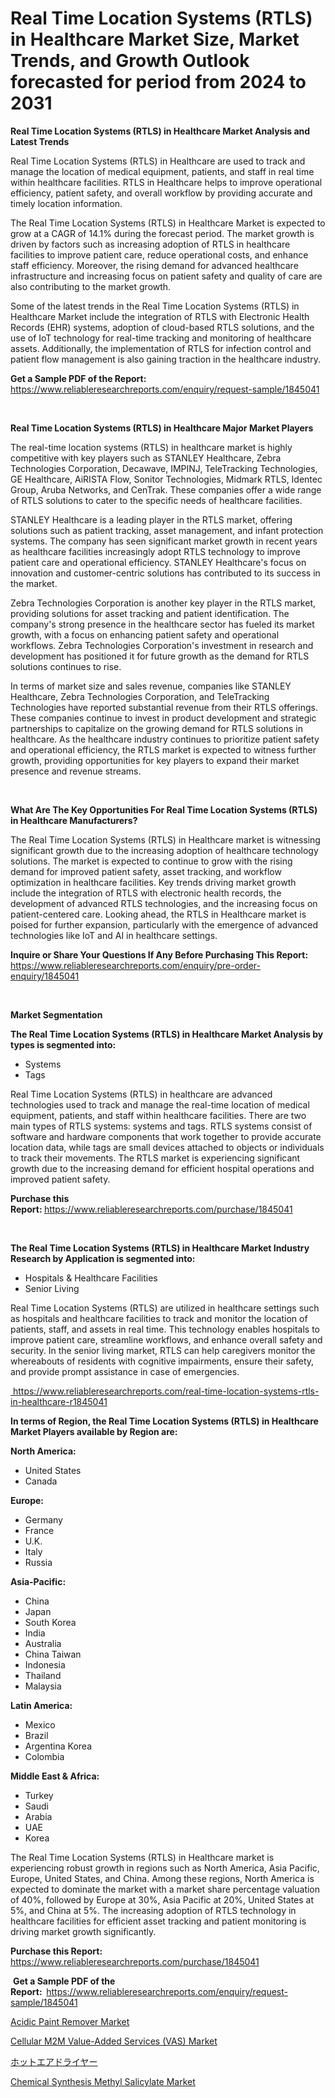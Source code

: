 <p><h1>Real Time Location Systems (RTLS) in Healthcare Market Size, Market Trends, and Growth Outlook forecasted for period from 2024 to 2031</h1></p><p><strong>Real Time Location Systems (RTLS) in Healthcare Market Analysis and Latest Trends</strong></p>
<p><p>Real Time Location Systems (RTLS) in Healthcare are used to track and manage the location of medical equipment, patients, and staff in real time within healthcare facilities. RTLS in Healthcare helps to improve operational efficiency, patient safety, and overall workflow by providing accurate and timely location information.</p><p>The Real Time Location Systems (RTLS) in Healthcare Market is expected to grow at a CAGR of 14.1% during the forecast period. The market growth is driven by factors such as increasing adoption of RTLS in healthcare facilities to improve patient care, reduce operational costs, and enhance staff efficiency. Moreover, the rising demand for advanced healthcare infrastructure and increasing focus on patient safety and quality of care are also contributing to the market growth.</p><p>Some of the latest trends in the Real Time Location Systems (RTLS) in Healthcare Market include the integration of RTLS with Electronic Health Records (EHR) systems, adoption of cloud-based RTLS solutions, and the use of IoT technology for real-time tracking and monitoring of healthcare assets. Additionally, the implementation of RTLS for infection control and patient flow management is also gaining traction in the healthcare industry.</p></p>
<p><strong>Get a Sample PDF of the Report:&nbsp;</strong> <a href="https://www.reliableresearchreports.com/enquiry/request-sample/1845041">https://www.reliableresearchreports.com/enquiry/request-sample/1845041</a></p>
<p>&nbsp;</p>
<p><strong>Real Time Location Systems (RTLS) in Healthcare Major Market Players</strong></p>
<p><p>The real-time location systems (RTLS) in healthcare market is highly competitive with key players such as STANLEY Healthcare, Zebra Technologies Corporation, Decawave, IMPINJ, TeleTracking Technologies, GE Healthcare, AiRISTA Flow, Sonitor Technologies, Midmark RTLS, Identec Group, Aruba Networks, and CenTrak. These companies offer a wide range of RTLS solutions to cater to the specific needs of healthcare facilities.</p><p>STANLEY Healthcare is a leading player in the RTLS market, offering solutions such as patient tracking, asset management, and infant protection systems. The company has seen significant market growth in recent years as healthcare facilities increasingly adopt RTLS technology to improve patient care and operational efficiency. STANLEY Healthcare's focus on innovation and customer-centric solutions has contributed to its success in the market.</p><p>Zebra Technologies Corporation is another key player in the RTLS market, providing solutions for asset tracking and patient identification. The company's strong presence in the healthcare sector has fueled its market growth, with a focus on enhancing patient safety and operational workflows. Zebra Technologies Corporation's investment in research and development has positioned it for future growth as the demand for RTLS solutions continues to rise.</p><p>In terms of market size and sales revenue, companies like STANLEY Healthcare, Zebra Technologies Corporation, and TeleTracking Technologies have reported substantial revenue from their RTLS offerings. These companies continue to invest in product development and strategic partnerships to capitalize on the growing demand for RTLS solutions in healthcare. As the healthcare industry continues to prioritize patient safety and operational efficiency, the RTLS market is expected to witness further growth, providing opportunities for key players to expand their market presence and revenue streams.</p></p>
<p>&nbsp;</p>
<p><strong>What Are The Key Opportunities For Real Time Location Systems (RTLS) in Healthcare Manufacturers?</strong></p>
<p><p>The Real Time Location Systems (RTLS) in Healthcare market is witnessing significant growth due to the increasing adoption of healthcare technology solutions. The market is expected to continue to grow with the rising demand for improved patient safety, asset tracking, and workflow optimization in healthcare facilities. Key trends driving market growth include the integration of RTLS with electronic health records, the development of advanced RTLS technologies, and the increasing focus on patient-centered care. Looking ahead, the RTLS in Healthcare market is poised for further expansion, particularly with the emergence of advanced technologies like IoT and AI in healthcare settings.</p></p>
<p><strong>Inquire or Share Your Questions If Any Before Purchasing This Report:</strong> <a href="https://www.reliableresearchreports.com/enquiry/pre-order-enquiry/1845041">https://www.reliableresearchreports.com/enquiry/pre-order-enquiry/1845041</a></p>
<p>&nbsp;</p>
<p><strong>Market Segmentation</strong></p>
<p><strong>The Real Time Location Systems (RTLS) in Healthcare Market Analysis by types is segmented into:</strong></p>
<p><ul><li>Systems</li><li>Tags</li></ul></p>
<p><p>Real Time Location Systems (RTLS) in healthcare are advanced technologies used to track and manage the real-time location of medical equipment, patients, and staff within healthcare facilities. There are two main types of RTLS systems: systems and tags. RTLS systems consist of software and hardware components that work together to provide accurate location data, while tags are small devices attached to objects or individuals to track their movements. The RTLS market is experiencing significant growth due to the increasing demand for efficient hospital operations and improved patient safety.</p></p>
<p><strong>Purchase this Report:&nbsp;</strong><a href="https://www.reliableresearchreports.com/purchase/1845041">https://www.reliableresearchreports.com/purchase/1845041</a></p>
<p>&nbsp;</p>
<p><strong>The Real Time Location Systems (RTLS) in Healthcare Market Industry Research by Application is segmented into:</strong></p>
<p><ul><li>Hospitals & Healthcare Facilities</li><li>Senior Living</li></ul></p>
<p><p>Real Time Location Systems (RTLS) are utilized in healthcare settings such as hospitals and healthcare facilities to track and monitor the location of patients, staff, and assets in real time. This technology enables hospitals to improve patient care, streamline workflows, and enhance overall safety and security. In the senior living market, RTLS can help caregivers monitor the whereabouts of residents with cognitive impairments, ensure their safety, and provide prompt assistance in case of emergencies.</p></p>
<p><a href="https://www.reliableresearchreports.com/real-time-location-systems-rtls-in-healthcare-r1845041">&nbsp;https://www.reliableresearchreports.com/real-time-location-systems-rtls-in-healthcare-r1845041</a></p>
<p><strong>In terms of Region, the Real Time Location Systems (RTLS) in Healthcare Market Players available by Region are:</strong></p>
<p>
    <p> <strong> North America: </strong>
        <ul>
            <li>United States</li>
            <li>Canada</li>
        </ul>
        </p> 
    <p> <strong> Europe: </strong>
        <ul>
            <li>Germany</li>
            <li>France</li>
            <li>U.K.</li>
            <li>Italy</li>
            <li>Russia</li>
        </ul>
        </p> 
    <p> <strong> Asia-Pacific: </strong>
        <ul>
            <li>China</li>
            <li>Japan</li>
            <li>South Korea</li>
            <li>India</li>
            <li>Australia</li>
            <li>China Taiwan</li>
            <li>Indonesia</li>
            <li>Thailand</li>
            <li>Malaysia</li>
        </ul>
        </p> 
    <p> <strong> Latin America: </strong>
        <ul>
            <li>Mexico</li>
            <li>Brazil</li>
            <li>Argentina Korea</li>
            <li>Colombia</li>
        </ul>
        </p> 
    <p> <strong> Middle East & Africa: </strong>
        <ul>
            <li>Turkey</li>
            <li>Saudi</li>
            <li>Arabia</li>
            <li>UAE</li>
            <li>Korea</li>
        </ul>
    </p>
    </p>
<p><p>The Real Time Location Systems (RTLS) in Healthcare market is experiencing robust growth in regions such as North America, Asia Pacific, Europe, United States, and China. Among these regions, North America is expected to dominate the market with a market share percentage valuation of 40%, followed by Europe at 30%, Asia Pacific at 20%, United States at 5%, and China at 5%. The increasing adoption of RTLS technology in healthcare facilities for efficient asset tracking and patient monitoring is driving market growth significantly.</p></p>
<p><strong>Purchase this Report: </strong><a href="https://www.reliableresearchreports.com/purchase/1845041">https://www.reliableresearchreports.com/purchase/1845041</a></p>
<p>&nbsp;<strong>Get a Sample PDF of the Report:&nbsp;&nbsp;</strong><a href="https://www.reliableresearchreports.com/enquiry/request-sample/1845041">https://www.reliableresearchreports.com/enquiry/request-sample/1845041</a></p>
<p><strong></strong></p>
<p><p><a href="https://www.linkedin.com/pulse/acidic-paint-remover-market-size-trends-growth-outlook-dvhhc">Acidic Paint Remover Market</a></p><p><a href="https://github.com/RichRobinson5/Market-Research-Report-List-5/blob/main/cellular-m2m-value-added-services-vas-market.md">Cellular M2M Value-Added Services (VAS) Market</a></p><p><a href="https://github.com/oqoeusbvpadwjs08/Market-Research-Report-List-2/blob/main/333417962366.md">ホットエアドライヤー</a></p><p><a href="https://www.linkedin.com/pulse/chemical-synthesis-methyl-salicylate-market-size-growth-odybc">Chemical Synthesis Methyl Salicylate Market</a></p></p>